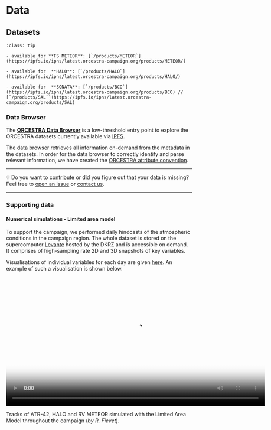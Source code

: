 # Data

## Datasets

```{admonition} Available data
:class: tip

- available for **FS METEOR**: [`/products/METEOR`](https://ipfs.io/ipns/latest.orcestra-campaign.org/products/METEOR/)

- available for  **HALO**: [`/products/HALO`](https://ipfs.io/ipns/latest.orcestra-campaign.org/products/HALO/)

- available for  **SONATA**: [`/products/BCO`](https://ipfs.io/ipns/latest.orcestra-campaign.org/products/BCO) //  [`/products/SAL`](https://ipfs.io/ipns/latest.orcestra-campaign.org/products/SAL)

```

### Data Browser

The [**ORCESTRA Data Browser**](https://orcestra-campaign.github.io/ipfsui/#/) is a low-threshold entry point to explore the ORCESTRA datasets currently available via [IPFS](https://ipfs.io/ipns/latest.orcestra-campaign.org/products/).

The data browser retrieves all information on-demand from the metadata in the datasets. In order for the data browser to correctly identify and parse relevant information, we have created the [ORCESTRA attribute convention](attribute_convention.md).

---

💡 Do you want to [contribute](https://github.com/orcestra-campaign/book/blob/main/CONTRIBUTING.md) or did you figure out that your data is missing? Feel free to [open an issue](https://github.com/orcestra-campaign/book/issues/new) or [contact us](mailto:yuting.wu@mpimet.mpg.de).

---

### Supporting data
#### Numerical simulations - Limited area model

To support the campaign, we performed daily hindcasts of the atmospheric conditions in the campaign region. The whole dataset is stored on the supercomputer [Levante](https://docs.dkrz.de/doc/levante/index.html) hosted by the DKRZ and is accessible on demand. It comprises of high-sampling rate 2D and 3D snapshots of key variables.

Visualisations of individual variables for each day are given [here](lam.md). An example of such a visualisation is shown below.

<video width="700" controls="" poster="hhttps://swift.dkrz.de/v1/dkrz_f765c92765f44c068725c0d08cc1e6c5/LAM-ORCESTRA/pathways-rsut_ZoomLvl1-thumb.png">
  <source src="https://swift.dkrz.de/v1/dkrz_f765c92765f44c068725c0d08cc1e6c5/LAM-ORCESTRA/pathways-rsut_ZoomLvl1.mp4" type="video/mp4">
  Your browser does not support the video tag.
</video>

Tracks of ATR-42, HALO and RV METEOR simulated with the Limited Area Model throughout the campaign (*by R. Fievet*).
